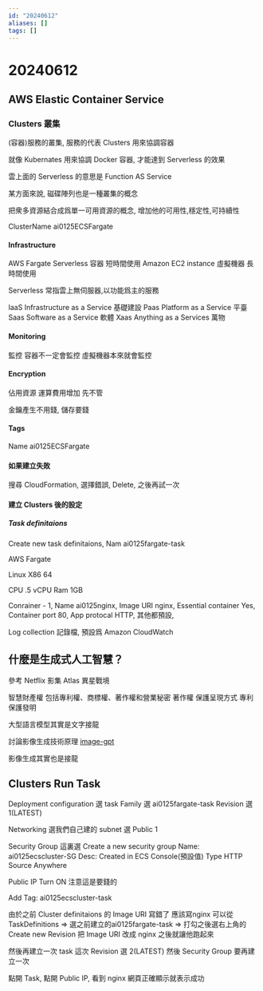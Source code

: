 ```yaml
---
id: "20240612"
aliases: []
tags: []
---
```


# 20240612

## AWS Elastic Container Service

### Clusters 叢集

(容器)服務的叢集, 服務的代表
Clusters 用來協調容器

就像 Kubernates 用來協調 Docker 容器,
才能達到 Serverless 的效果

雲上面的 Serverless 的意思是 Function AS Service

某方面來說, 磁碟陣列也是一種叢集的概念

把衆多資源結合成爲單一可用資源的概念,
增加他的可用性,穩定性,可持續性

ClusterName ai0125ECSFargate

#### Infrastructure

AWS Fargate Serverless 容器 短時間使用
Amazon EC2 instance 虛擬機器 長時間使用

Serverless 常指雲上無伺服器,以功能爲主的服務

IaaS Infrastructure as a Service 基礎建設
Paas Platform as a Service 平臺
Saas Software as a Service 軟體
Xaas Anything as a Services 萬物

#### Monitoring

監控
容器不一定會監控
虛擬機器本來就會監控

#### Encryption

佔用資源
運算費用增加
先不管

金鑰產生不用錢, 儲存要錢

#### Tags

Name ai0125ECSFargate

#### 如果建立失敗

搜尋 CloudFormation,
選擇錯誤, Delete,
之後再試一次

#### 建立 Clusters 後的設定

##### Task definitaions

Create new task definitaions,
Nam ai0125fargate-task

AWS Fargate

Linux X86 64

CPU .5 vCPU
Ram 1GB

Conrainer - 1,
Name ai0125nginx,
Image URI nginx,
Essential container Yes,
Container port 80,
App protocal HTTP,
其他都預設,

Log collection 記錄檔,
預設爲 Amazon CloudWatch

## 什麼是生成式人工智慧？

參考 Netflix 影集 Atlas 異星戰境

智慧財產權 包括專利權、商標權、著作權和營業秘密
著作權 保護呈現方式
專利 保護發明

大型語言模型其實是文字接龍

討論影像生成技術原理 [image-gpt](https://openai.com/index/image-gpt/)

影像生成其實也是接龍

## Clusters Run Task

Deployment configuration
選 task
Family 選 ai0125fargate-task
Revision 選 1(LATEST)

Networking 選我們自己建的
subnet 選 Public 1

Security Group 這裏選 Create a new security group
Name: ai0125ecscluster-SG
Desc: Created in ECS Console(預設值)
Type HTTP
Source Anywhere

Public IP Turn ON 注意這是要錢的

Add Tag: ai0125ecscluster-task

由於之前 Cluster definitaions 的 Image URI 寫錯了
應該寫nginx
可以從 TaskDefinitions => 選之前建立的ai0125fargate-task
=> 打勾之後選右上角的 Create new Revision
把 Image URI 改成 nginx
之後就讓他跑起來

然後再建立一次 task
這次 Revision 選 2(LATEST)
然後 Security Group 要再建立一次

點開 Task, 點開 Public IP,
看到 nginx 網頁正確顯示就表示成功
